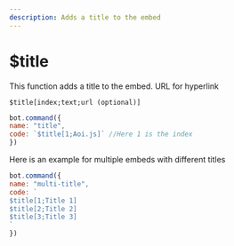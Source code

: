 ```yaml
---
description: Adds a title to the embed
---
```


# $title

This function adds a title to the embed. URL for hyperlink

```
$title[index;text;url (optional)]
```

```javascript
bot.command({
name: "title",
code: `$title[1;Aoi.js]` //Here 1 is the index
})
```

Here is an example for multiple embeds with different titles

```javascript
bot.command({
name: "multi-title",
code: `
$title[1;Title 1]
$title[2;Title 2]
$title[3;Title 3]
`
})
```
